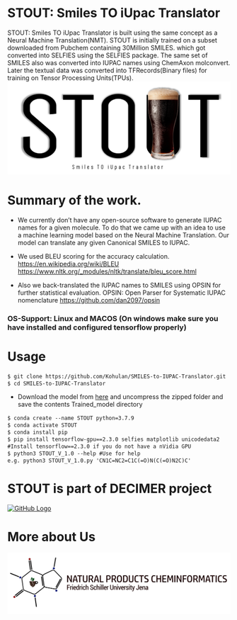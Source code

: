# STOUT: Smiles TO iUpac Translator
STOUT: Smiles TO iUpac Translator is built using the same concept as a Neural Machine Translation(NMT). STOUT is initially trained on a subset downloaded from Pubchem containing 30Million SMILES. which got converted into SELFIES using the SELFIES package. The same set of SMILES also was converted into IUPAC names using ChemAxon molconvert. Later the textual data was converted into TFRecords(Binary files) for training on Tensor Processing Units(TPUs).
![GitHub Logo](https://github.com/Kohulan/Smiles-TO-iUpac-Translator/blob/main/important_assets/STOUT.png?raw=true)
# Summary of the work.

- We currently don’t have any open-source software to generate IUPAC names for a given molecule. To do that we came up with an idea to use a machine learning model based on the Neural Machine Translation. Our model can translate any given Canonical SMILES to IUPAC.

- We used BLEU scoring for the accuracy calculation.
https://en.wikipedia.org/wiki/BLEU
https://www.nltk.org/_modules/nltk/translate/bleu_score.html

- Also we back-translated the IUPAC names to SMILES using OPSIN for further statistical evaluation.
OPSIN: Open Parser for Systematic IUPAC nomenclature
https://github.com/dan2097/opsin

### OS-Support: Linux and MACOS (On windows make sure you have installed and configured tensorflow properly)

# Usage

```
$ git clone https://github.com/Kohulan/SMILES-to-IUPAC-Translator.git
$ cd SMILES-to-IUPAC-Translator
```
- Download the model from [here](https://storage.googleapis.com/iupac_models_trained/Trained_model/Trained_model.zip) and uncompress the zipped folder and save the contents Trained_model directory 
```
$ conda create --name STOUT python=3.7.9
$ conda activate STOUT
$ conda install pip
$ pip install tensorflow-gpu==2.3.0 selfies matplotlib unicodedata2 #Install tensorflow==2.3.0 if you do not have a nVidia GPU
$ python3 STOUT_V_1.0 --help #Use for help
e.g. python3 STOUT_V_1.0.py 'CN1C=NC2=C1C(=O)N(C(=O)N2C)C'
```

# STOUT is part of DECIMER project
[![GitHub Logo](https://github.com/Kohulan/DECIMER-Image-to-SMILES/raw/master/assets/DECIMER.gif)](https://kohulan.github.io/Decimer-Official-Site/)

# More about Us

[![GitHub Logo](https://github.com/Kohulan/DECIMER-Image-to-SMILES/blob/master/assets/CheminfGit.png?raw=true)](https://cheminf.uni-jena.de)
